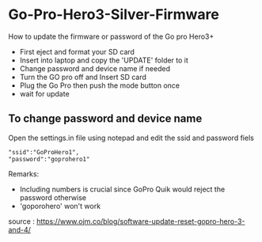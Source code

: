 # Go-Pro-Hero3-Silver-Firmware
How to update the firmware or password of the Go pro Hero3+

- First eject and format your SD card
- Insert into laptop and copy the 'UPDATE' folder to it
- Change password and device name if needed
- Turn the GO pro off and Insert SD card
- Plug the Go Pro then push the mode button once
- wait for update

 
## To change password and device name 
Open the settings.in file using notepad and edit the ssid and password fiels 
```
"ssid":"GoProHero1",
"password":"goprohero1"
```
Remarks:
- Including numbers is crucial since GoPro Quik would reject the password otherwise
- 'goporohero' won't work


source : https://www.ojm.co/blog/software-update-reset-gopro-hero-3-and-4/ 
